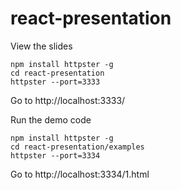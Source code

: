 # react-presentation

View the slides
```
npm install httpster -g
cd react-presentation
httpster --port=3333
```
Go to http://localhost:3333/

Run the demo code
```
npm install httpster -g
cd react-presentation/examples
httpster --port=3334
```
Go to http://localhost:3334/1.html
